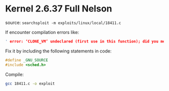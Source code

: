 # Kernel 2.6.37 Full Nelson
source: `searchsploit -m exploits/linux/local/18411.c`

If encounter compilation errors like:
```c
' error: ‘CLONE_VM’ undeclared (first use in this function); did you mean ‘CLNEXT’'
```

Fix it by including the following statements in code:
```c
#define _GNU_SOURCE     
#include <sched.h>
```

Compile:
```bash
gcc 18411.c -o exploit
```
